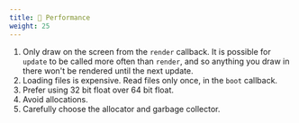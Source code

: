 ```yaml
---
title: 🐎 Performance
weight: 25
---
```


1. Only draw on the screen from the `render` callback. It is possible for `update` to be called more often than `render`, and so anything you draw in there won't be rendered until the next update.
1. Loading files is expensive. Read files only once, in the `boot` callback.
1. Prefer using 32 bit float over 64 bit float.
1. Avoid allocations.
1. Carefully choose the allocator and garbage collector.
